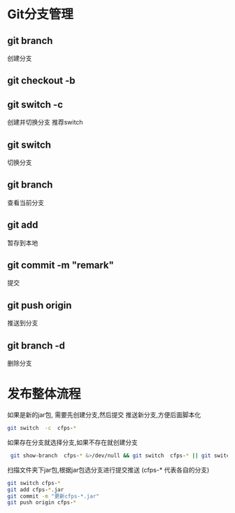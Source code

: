 # Git分支管理

## git branch <name>

创建分支

## git checkout -b <name>

## git switch -c <name>

创建并切换分支  推荐switch

## git switch <name>

切换分支

## git branch

查看当前分支

## git add <file>

暂存到本地

## git commit -m "remark"

提交

## git push origin <branch>

推送到分支

## git branch -d <branch>

删除分支

# 发布整体流程

如果是新的jar包, 需要先创建分支,然后提交 推送新分支,方便后面脚本化

```bash
git switch  -c  cfps-*
```

如果存在分支就选择分支,如果不存在就创建分支

```bash
 git show-branch  cfps-* &>/dev/null && git switch  cfps-* || git switch -c  cfps-*
```

扫描文件夹下jar包,根据jar包选分支进行提交推送 (cfps-* 代表各自的分支)

```bash
git switch cfps-*
git add cfps-*.jar
git commit -m "更新cfps-*.jar"
git push origin cfps-* 
```